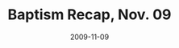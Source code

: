 ---
layout: media
category: media
title: "Baptism Recap, Nov. 09"
date: 2009-11-09
description: "Ninety-four people recently chose to be baptized at our Last Wednesday service. "
tag: 
 - baptism
 - last-wednesday
video: "http://s3.amazonaws.com/crossroads-media/other-media/video/baptism-recap-1109.mp4"
video-poster: "http://s3.amazonaws.com/crossroads-media/images/baptism-recap-1109-still.jpg"
---